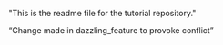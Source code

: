 "This is the readme file for the tutorial repository."

“Change made in dazzling_feature to provoke
conflict”